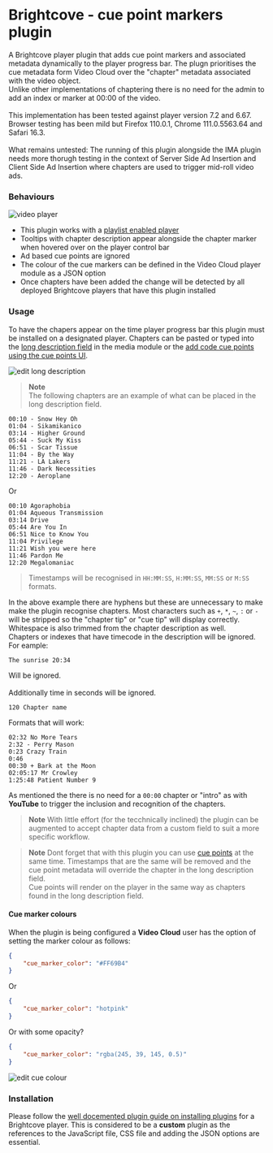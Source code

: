 # Brightcove - cue point markers plugin

A Brightcove player plugin that adds cue point markers and associated metadata dynamically to the player progress bar.
The plugn prioritises the cue metadata form Video Cloud over the "chapter" metadata associated with the video object.\
Unlike other implementations of chaptering there is no need for the admin to add an index or marker at 00:00 of the video.\
\
This implementation has been tested against player version 7.2 and 6.67. Browser testing has been mild but Firefox 110.0.1, Chrome 111.0.5563.64 and Safari 16.3.\
\
What remains untested: The running of this plugin alongside the IMA plugin needs more thorugh testing in the context of Server Side Ad Insertion and Client Side Ad Insertion where chapters are used to trigger mid-roll video ads.

### Behaviours

![video player](readme_images/video_player.gif)

* This plugin works with a [playlist enabled player](https://studio.support.brightcove.com/get-started/basics/video-cloud-basics-creating-playlist-player.html)
* Tooltips with chapter description appear alongside the chapter marker when hovered over on the player control bar
* Ad based cue points are ignored
* The colour of the cue markers can be defined in the Video Cloud player module as a JSON option
* Once chapters have been added the change will be detected by all deployed Brightcove players that have this plugin installed

### Usage

To have the chapers appear on the time player progress bar this plugin must be installed on a designated player.
Chapters can be pasted or typed into the [long description field](https://studio.support.brightcove.com/media/properties/editing-video-properties-using-media-module.html#videoinfo) in the media module or the [add code cue points using the cue points UI](https://studio.support.brightcove.com/media/general/working-cue-points-media-module.html).

![edit long description](readme_images/long_description.gif)

> **Note**\
> The following chapters are an example of what can be placed in the long description field.
```
00:10 - Snow Hey Oh
01:04 - Sikamikanico
03:14 - Higher Ground
05:44 - Suck My Kiss
06:51 - Scar Tissue
11:04 - By the Way
11:21 - LA Lakers
11:46 - Dark Necessities
12:20 - Aeroplane
```
Or
```
00:10 Agoraphobia
01:04 Aqueous Transmission
03:14 Drive
05:44 Are You In
06:51 Nice to Know You
11:04 Privilege
11:21 Wish you were here
11:46 Pardon Me
12:20 Megalomaniac
```
> Timestamps will be recognised in `HH:MM:SS`, `H:MM:SS`, `MM:SS` or `M:SS` formats.

In the above example there are hyphens but these are unnecessary to make make the plugin recognise chapters. Most characters such as `+`, `*`, `~`, `:` or `-` will be stripped so the "chapter tip" or "cue tip" will display correctly. Whitespace is also trimmed from the chapter description as well.\
Chapters or indexes that have timecode in the description will be ignored.\
For eample:
```
The sunrise 20:34
```
Will be ignored.\
\
Additionally time in seconds will be ignored.
```
120 Chapter name
```
Formats that will work:
```
02:32 No More Tears
2:32 - Perry Mason
0:23 Crazy Train
0:46
00:30 + Bark at the Moon
02:05:17 Mr Crowley
1:25:48 Patient Number 9
```
As mentioned the there is no need for a `00:00` chapter or "intro" as with **YouTube** to trigger the inclusion and recognition of the chapters.
> **Note** With little effort (for the tecchnically inclined) the plugin can be augmented to accept chapter data from a custom field to suit a more specific workflow.

> **Note** Dont forget that with this plugin you can use [cue points](https://studio.support.brightcove.com/media/general/working-cue-points-media-module.html) at the same time. Timestamps that are the same will be removed and the cue point metadata will override the chapter in the long description field.\
Cue points will render on the player in the same way as chapters found in the long description field.

#### Cue marker colours
When the plugin is being configured a **Video Cloud** user has the option of setting the marker colour as follows:

```json
{
    "cue_marker_color": "#FF69B4"
}
```
Or
```json
{
    "cue_marker_color": "hotpink"
}
```
Or with some opacity?

```json
{
    "cue_marker_color": "rgba(245, 39, 145, 0.5)"
}
```
![edit cue colour](readme_images/options.gif)

### Installation

Please follow the [well docemented plugin guide on installing plugins](https://studio.support.brightcove.com/players/general/configuring-player-plugins.html) for a Brightcove player. This is considered to be a **custom** plugin as the references to the JavaScript file, CSS file and adding the JSON options are essential.
